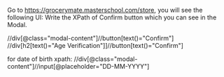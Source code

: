 
Go to https://grocerymate.masterschool.com/store, you will see the following UI:
Write the XPath of Confirm button which you can see in the Modal. 

//div[@class="modal-content"]//button[text()="Confirm"]
//div[h2[text()="Age Verification"]]//button[text()="Confirm"]

for date of birth xpath: 
//div[@class="modal-content"]//input[@placeholder="DD-MM-YYYY"]